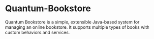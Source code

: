 # Quantum-Bookstore
Quantum Bookstore is a simple, extensible Java-based system for managing an online bookstore. It supports multiple types of books with custom behaviors and services.
